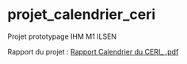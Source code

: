 # projet_calendrier_ceri
Projet prototypage IHM M1 ILSEN

Rapport du projet : 
[Rapport Calendrier du CERI_ .pdf](https://github.com/Ibrahim-Jallouli/projet_calendrier_ceri/files/15077447/Rapport.Calendrier.du.CERI_.pdf)
